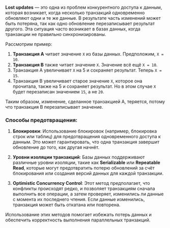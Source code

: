**Lost updates** — это одна из проблем конкурентного доступа к данным, которая возникает, когда несколько транзакций одновременно обновляют одни и те же данные. В результате часть изменений может быть потеряна, так как одно обновление перезаписывает результат другого. Эта ситуация часто возникает в базах данных, когда транзакции не правильно синхронизированы.

Рассмотрим пример:

1. **Транзакция A** читает значение `X` из базы данных. Предположим, `X = 10`.
2. **Транзакция B** также читает значение `X`. Значение всё ещё `X = 10`.
3. Транзакция A увеличивает `X` на 5 и сохраняет результат. Теперь `X = 15`.
4. Транзакция B увеличивает старое значение `X`, которое она прочитала, также на 5 и сохраняет результат. Но в этом случае `X` будет перезаписан значением `15`, а не `20`.

Таким образом, изменение, сделанное транзакцией A, теряется, потому что транзакция B перезаписывает значение.

### Способы предотвращения:

1. **Блокировки**: Использование блокировок (например, блокировка строк или таблиц) для предотвращения одновременного доступа к данным. Это может гарантировать, что одна транзакция завершит обновление до того, как другая начнёт.

2. **Уровни изоляции транзакций**: Базы данных поддерживают различные уровни изоляции, такие как **Serializable** или **Repeatable Read**, которые могут предотвратить потерю обновлений за счёт блокирования или создания версий данных для каждой транзакции.

3. **Optimistic Concurrency Control**: Этот метод предполагает, что конфликты происходят редко, и позволяет транзакциям сначала выполнить все операции, а затем проверяет, изменились ли данные с момента их последнего чтения. Если данные изменились, транзакция может быть откатана или повторена.

Использование этих методов помогает избежать потерь данных и обеспечить корректность выполнения параллельных транзакций.